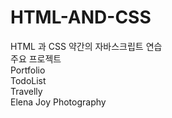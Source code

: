 # HTML-AND-CSS
HTML 과 CSS 약간의 자바스크립트 연습
<br>
주요 프로젝트 <br>
Portfolio <br>
TodoList<br>
Travelly<br>
Elena Joy Photography

